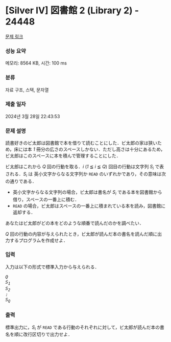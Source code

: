 # [Silver IV] 図書館 2 (Library 2) - 24448 

[문제 링크](https://www.acmicpc.net/problem/24448) 

### 성능 요약

메모리: 8564 KB, 시간: 100 ms

### 분류

자료 구조, 스택, 문자열

### 제출 일자

2024년 3월 28일 22:43:53

### 문제 설명

<p>読書好きのビ太郎は図書館で本を借りて読むことにした．ビ太郎の家は狭いため，床には本 <var>1</var> 冊分の広さのスペースしかない．ただし高さは十分にあるため，ビ太郎はこのスペースに本を積んで管理することにした．</p>

<p>ビ太郎はこれから <var>Q</var> 回の行動を取る．<var>i</var> (<var>1</var> ≦ <var>i</var> ≦ <var>Q</var>) 回目の行動は文字列 <var>S<sub>i</sub></var> で表される．<var>S<sub>i</sub></var> は 英小文字からなる文字列か <code>READ</code> のいずれかであり，その意味は次の通りである．</p>

<ul>
	<li>英小文字からなる文字列の場合，ビ太郎は書名が <var>S<sub>i</sub></var> である本を図書館から借り，スペースの一番上に積む．</li>
	<li><code>READ</code> の場合，ビ太郎はスペースの一番上に積まれている本を読み，図書館に返却する．</li>
</ul>

<p>あなたはビ太郎がどの本をどのような順番で読んだのかを調べたい．</p>

<p><var>Q</var> 回の行動の内容が与えられたとき，ビ太郎が読んだ本の書名を読んだ順に出力するプログラムを作成せよ．</p>

### 입력 

 <p>入力は以下の形式で標準入力から与えられる．</p>

<pre><var>Q</var>
<var>S<sub>1</sub></var>
<var>S<sub>2</sub></var>
<var>:</var>
<var>S<sub>Q</sub></var></pre>

### 출력 

 <p>標準出力に，<var>S<sub>i</sub></var> が <code>READ</code> である行動のそれぞれに対して，ビ太郎が読んだ本の書名を順に改行区切りで出力せよ．</p>

